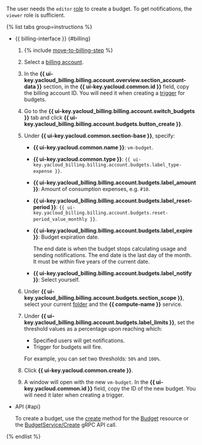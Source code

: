 The user needs the `editor` [role](../../iam/concepts/access-control/roles.md) to create a budget. To get notifications, the `viewer` role is sufficient.

{% list tabs group=instructions %}

- {{ billing-interface }} {#billing}

   1. {% include [move-to-billing-step](../../billing/_includes/move-to-billing-step.md) %}
   1. Select a [billing account](../../billing/concepts/billing-account.md).
   1. In the **{{ ui-key.yacloud_billing.billing.account.overview.section_account-data }}** section, in the **{{ ui-key.yacloud.common.id }}** field, copy the billing account ID. You will need it when creating a [trigger](../../functions/concepts/trigger/index.md) for budgets.
   1. Go to the **{{ ui-key.yacloud_billing.billing.account.switch_budgets }}** tab and click **{{ ui-key.yacloud_billing.billing.account.budgets.button_create }}**.
   1. Under **{{ ui-key.yacloud.common.section-base }}**, specify:
      * **{{ ui-key.yacloud.common.name }}**: `vm-budget`.
      * **{{ ui-key.yacloud.common.type }}**: `{{ ui-key.yacloud_billing.billing.account.budgets.label_type-expense }}`.
      * **{{ ui-key.yacloud_billing.billing.account.budgets.label_amount }}**: Amount of consumption expenses, e.g. `₽10`.
      * **{{ ui-key.yacloud_billing.billing.account.budgets.label_reset-period }}**: `{{ ui-key.yacloud_billing.billing.account.budgets.reset-period_value_monthly }}`.
      * **{{ ui-key.yacloud_billing.billing.account.budgets.label_expire }}**: Budget expiration date.

         The end date is when the budget stops calculating usage and sending notifications. The end date is the last day of the month. It must be within five years of the current date.
      * **{{ ui-key.yacloud_billing.billing.account.budgets.label_notify }}**: Select yourself.
   1. Under **{{ ui-key.yacloud_billing.billing.account.budgets.section_scope }}**, select your current [folder](../../resource-manager/concepts/resources-hierarchy.md#folder) and the **{{ compute-name }}** service.
   1. Under **{{ ui-key.yacloud_billing.billing.account.budgets.label_limits }}**, set the threshold values as a percentage upon reaching which:
      * Specified users will get notifications.
      * Trigger for budgets will fire.

      For example, you can set two thresholds: `50%` and `100%`.
   1. Click **{{ ui-key.yacloud.common.create }}**.
   1. A window will open with the new `vm-budget`. In the **{{ ui-key.yacloud.common.id }}** field, copy the ID of the new budget. You will need it later when creating a trigger.

- API {#api}

   To create a budget, use the [create](../../billing/api-ref/Budget/create.md) method for the [Budget](../../billing/api-ref/Budget/index.md) resource or the [BudgetService/Create](../../billing/api-ref/grpc/budget_service.md#Create) gRPC API call.

{% endlist %}
